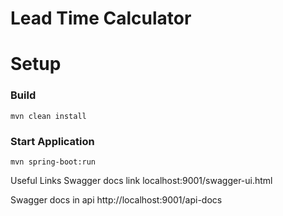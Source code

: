 # Lead Time Calculator


# Setup
### Build 

`mvn clean install`

### Start Application

`mvn spring-boot:run`

Useful Links
Swagger docs link
localhost:9001/swagger-ui.html

Swagger docs in api
http://localhost:9001/api-docs
